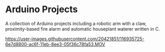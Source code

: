 # Arduino Projects
A collection of Arduino projects including a robotic arm with a claw, proximity-based fire alarm and automatic houseplant waterer written in C.

https://user-images.githubusercontent.com/20421851/116935725-6e7d8800-ac6f-11eb-8ee3-05f36c78fa53.MOV

